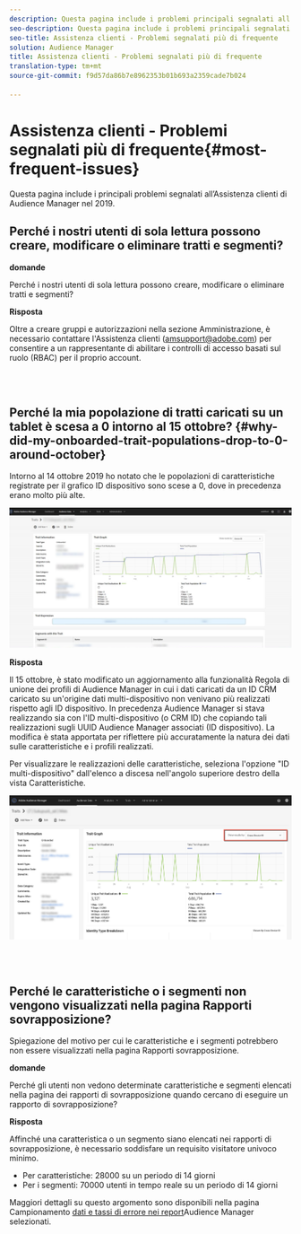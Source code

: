 ```yaml
---
description: Questa pagina include i problemi principali segnalati all'Assistenza clienti di Audience Manager.
seo-description: Questa pagina include i problemi principali segnalati all'Assistenza clienti di Audience Manager.
seo-title: Assistenza clienti - Problemi segnalati più di frequente
solution: Audience Manager
title: Assistenza clienti - Problemi segnalati più di frequente
translation-type: tm+mt
source-git-commit: f9d57da86b7e8962353b01b693a2359cade7b024

---
```



# Assistenza clienti - Problemi segnalati più di frequente{#most-frequent-issues}

Questa pagina include i principali problemi segnalati all’Assistenza clienti di Audience Manager nel 2019.

## Perché i nostri utenti di sola lettura possono creare, modificare o eliminare tratti e segmenti?

**domande**

Perché i nostri utenti di sola lettura possono creare, modificare o eliminare tratti e segmenti?

**Risposta**

Oltre a creare gruppi e autorizzazioni nella sezione Amministrazione, è necessario contattare l&#39;Assistenza clienti (amsupport@adobe.com) per consentire a un rappresentante di abilitare i controlli di accesso basati sul ruolo (RBAC) per il proprio account.

<br> 

## Perché la mia popolazione di tratti caricati su un tablet è scesa a 0 intorno al 15 ottobre? {#why-did-my-onboarded-trait-populations-drop-to-0-around-october}

Intorno al 14 ottobre 2019 ho notato che le popolazioni di caratteristiche registrate per il grafico ID dispositivo sono scese a 0, dove in precedenza erano molto più alte.

![Immagine del rilascio dell&#39;ID dispositivo](/help/using/support-issues/assets/device_id_populationdrop.png)

**Risposta**

Il 15 ottobre, è stato modificato un aggiornamento alla funzionalità Regola di unione dei profili di Audience Manager in cui i dati caricati da un ID CRM caricato su un&#39;origine dati multi-dispositivo non venivano più realizzati rispetto agli ID dispositivo.  In precedenza Audience Manager si stava realizzando sia con l&#39;ID multi-dispositivo (o CRM ID) che copiando tali realizzazioni sugli UUID Audience Manager associati (ID dispositivo).  La modifica è stata apportata per riflettere più accuratamente la natura dei dati sulle caratteristiche e i profili realizzati.

Per visualizzare le realizzazioni delle caratteristiche, seleziona l&#39;opzione &quot;ID multi-dispositivo&quot; dall&#39;elenco a discesa nell&#39;angolo superiore destro della vista Caratteristiche.

![Visualizzare le realizzazioni per ID multi-dispositivo](/help/using/support-issues/assets/deviceid-crossdevice.png)

<br> 

## Perché le caratteristiche o i segmenti non vengono visualizzati nella pagina Rapporti sovrapposizione?

Spiegazione del motivo per cui le caratteristiche e i segmenti potrebbero non essere visualizzati nella pagina Rapporti sovrapposizione.

**domande**

Perché gli utenti non vedono determinate caratteristiche e segmenti elencati nella pagina dei rapporti di sovrapposizione quando cercano di eseguire un rapporto di sovrapposizione?

**Risposta**

Affinché una caratteristica o un segmento siano elencati nei rapporti di sovrapposizione, è necessario soddisfare un requisito visitatore univoco minimo.


* Per caratteristiche: 28000 su un periodo di 14 giorni
* Per i segmenti: 70000 utenti in tempo reale su un periodo di 14 giorni

Maggiori dettagli su questo argomento sono disponibili nella pagina Campionamento [dati e tassi di errore nei report](/help/using/reporting/report-sampling.md)Audience Manager selezionati.